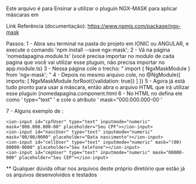 Este arquivo é para Ensinar a utilizar o pluguin NGX-MASK para aplicar máscaras em <ion-inputs>

Link Referência (documentação): https://www.npmjs.com/package/ngx-mask

Passos:
1 - Abra seu terminal na pasta do projeto em IONIC ou ANGULAR, e execute o comando 'npm install --save ngx-mask';
2 - Vá na página 'nomedapagina.module.ts' (você precisa importar no modulo de cada pagina que você vai utilizar esse pluguin, não precisa importar no app.module.ts)
3 - Nessa página cole o trecho: " import { NgxMaskModule } from 'ngx-mask'; "
4 - Depois no mesmo arquivo cole, no @NgModule({ imports: [ NgxMaskModule.forRoot({validation: true}) ] })
5 - Agora já está tudo pronto para usar a máscara, então abra o arquivo HTML que irá utilizar esse pluguin (nomedapagina.component.html
6 - No HTML no <ion-input> defina ele como ' type="text" ' e cole o atributo ' mask="000.000.000-00 '

7 - Alguns exemplo de <ion-inputs>:

    <ion-input id="cpfUser" type="text" inputmode="numeric" mask="000.000.000-00" placeholder="Seu CPF"></ion-input>
    <ion-input id="nascUser" type="text" inputmode="numeric" mask="00/00/0000" placeholder="Data nascimento"></ion-input>
    <ion-input id="cellUser" type="text" inputmode="numeric" mask="(00) 00000-0000" placeholder="Seu telefone"></ion-input>
    <ion-input id="cepUser" type="text" inputmode="numeric" mask="00000-000" placeholder="Seu CEP"></ion-input>
    
    
** Qualquer dúvida olhar nos arquivos deste próprio diretório que estão já os arquivos desenvolvidos e testados
